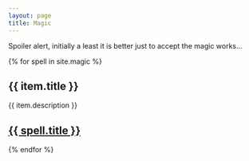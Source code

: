 ```yaml
---
layout: page
title: Magic
---
```

Spoiler alert, initially a least it is better just to accept the magic works...

{% for spell in site.magic %}
  <h2>{{ item.title }}</h2>
  <p>{{ item.description }}
  <p><h2><a href="{{ spell.url | prepend: site.github.url }}">{{ spell.title }}</a></h2>
{% endfor %}
